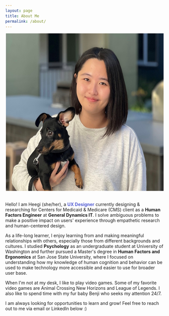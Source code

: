 ```yaml
---
layout: page
title: About Me
permalink: /about/
---
```

<center><img src="/images/About.jpg" alt="Heegi and her puppy Benji" width="500" height="500"></center> <br>

Hello! I am Heegi (she/her), a <span style="color: #545ed4;">**UX Designer**</span> currently designing & researching for Centers for Medicaid & Medicare (CMS) client as a **Human Factors Engineer** at **General Dynamics IT**. I solve ambiguous problems to make a positive impact on users' experience through empathetic research and human-centered design.

As a life-long learner, I enjoy learning from and making meaningful relationships with others, especially those from different backgrounds and cultures. I studied **Psychology** as an undergraduate student at University of Washington and further pursued a Master's degree in **Human Factors and Ergonomics** at San Jose State University, where I focused on understanding how my knowledge of human cognition and behavior can be used to make technology more accessible and easier to use for broader user base.

When I'm not at my desk, I like to play video games. Some of my favorite video games are Animal Crossing New Horizons and League of Legends. I also like to spend time with my fur baby Benji who seeks my attention 24/7.

I am always looking for opportunities to learn and grow! Feel free to reach out to me via email or LinkedIn below :)